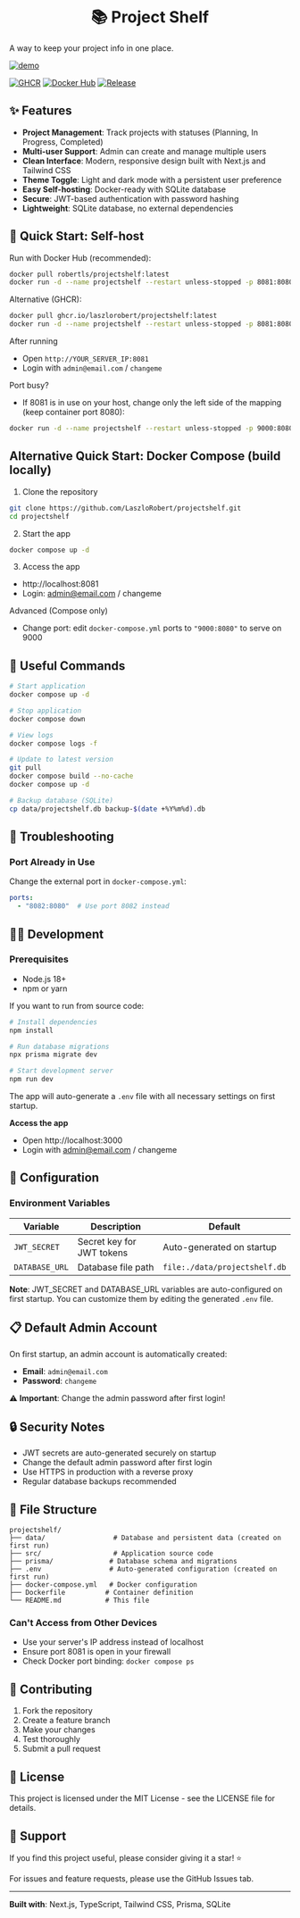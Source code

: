 <h1 align="center">📚 Project Shelf</h1>

A way to keep your project info in one place.

<a href="https://ibb.co/1tC6nTP5"><img src="https://i.ibb.co/TxQLTt7S/demo.png" alt="demo" border="0"></a>

[![GHCR](https://img.shields.io/badge/ghcr-laszlorobert%2Fprojectshelf-0db7ed?logo=docker)](https://github.com/users/LaszloRobert/packages/container/package/projectshelf)
[![Docker Hub](https://img.shields.io/badge/dockerhub-robertls%2Fprojectshelf-0db7ed?logo=docker)](https://hub.docker.com/r/robertls/projectshelf)
[![Release](https://img.shields.io/github/v/tag/LaszloRobert/projectshelf?label=release&sort=semver)](https://github.com/LaszloRobert/projectshelf/releases)


## ✨ Features

- **Project Management**: Track projects with statuses (Planning, In Progress, Completed)
- **Multi-user Support**: Admin can create and manage multiple users
- **Clean Interface**: Modern, responsive design built with Next.js and Tailwind CSS
- **Theme Toggle**: Light and dark mode with a persistent user preference
- **Easy Self-hosting**: Docker-ready with SQLite database
- **Secure**: JWT-based authentication with password hashing
- **Lightweight**: SQLite database, no external dependencies

## 🚀 Quick Start: Self-host

Run with Docker Hub (recommended):
```bash
docker pull robertls/projectshelf:latest
docker run -d --name projectshelf --restart unless-stopped -p 8081:8080 -v data:/app/data robertls/projectshelf:latest
```
Alternative (GHCR):
```bash
docker pull ghcr.io/laszlorobert/projectshelf:latest
docker run -d --name projectshelf --restart unless-stopped -p 8081:8080 -v data:/app/data ghcr.io/laszlorobert/projectshelf:latest
```

After running
- Open `http://YOUR_SERVER_IP:8081`
- Login with `admin@email.com` / `changeme`

Port busy?
- If 8081 is in use on your host, change only the left side of the mapping (keep container port 8080):
```bash
docker run -d --name projectshelf --restart unless-stopped -p 9000:8080 -v data:/app/data robertls/projectshelf:latest
```

## Alternative Quick Start: Docker Compose (build locally)

1. Clone the repository
```bash
git clone https://github.com/LaszloRobert/projectshelf.git
cd projectshelf
```

2. Start the app
```bash
docker compose up -d
```

3. Access the app
- http://localhost:8081
- Login: admin@email.com / changeme

Advanced (Compose only)
- Change port: edit `docker-compose.yml` ports to `"9000:8080"` to serve on 9000

## 🔄 Useful Commands

```bash
# Start application
docker compose up -d

# Stop application
docker compose down

# View logs
docker compose logs -f

# Update to latest version
git pull
docker compose build --no-cache
docker compose up -d

# Backup database (SQLite)
cp data/projectshelf.db backup-$(date +%Y%m%d).db
```


## 🐛 Troubleshooting

### Port Already in Use
Change the external port in `docker-compose.yml`:
```yaml
ports:
  - "8082:8080"  # Use port 8082 instead
```


## 🧑‍💻 Development

### Prerequisites
- Node.js 18+
- npm or yarn

If you want to run from source code:

```bash
# Install dependencies
npm install

# Run database migrations
npx prisma migrate dev

# Start development server
npm run dev
```

The app will auto-generate a `.env` file with all necessary settings on first startup.

**Access the app**
- Open http://localhost:3000
- Login with admin@email.com / changeme

## 🔧 Configuration

### Environment Variables

| Variable | Description | Default |
|----------|-------------|---------|
| `JWT_SECRET` | Secret key for JWT tokens | Auto-generated on startup |
| `DATABASE_URL` | Database file path | `file:./data/projectshelf.db` |

**Note**: JWT_SECRET and DATABASE_URL variables are auto-configured on first startup. You can customize them by editing the generated `.env` file.


## 📋 Default Admin Account

On first startup, an admin account is automatically created:
- **Email**: `admin@email.com`
- **Password**: `changeme`

⚠️ **Important**: Change the admin password after first login!

## 🔒 Security Notes

- JWT secrets are auto-generated securely on startup
- Change the default admin password after first login
- Use HTTPS in production with a reverse proxy
- Regular database backups recommended

## 📁 File Structure

```
projectshelf/
├── data/                 # Database and persistent data (created on first run)
├── src/                  # Application source code
├── prisma/              # Database schema and migrations
├── .env                 # Auto-generated configuration (created on first run)
├── docker-compose.yml   # Docker configuration
├── Dockerfile          # Container definition
└── README.md           # This file
```

### Can't Access from Other Devices
- Use your server's IP address instead of localhost
- Ensure port 8081 is open in your firewall
- Check Docker port binding: `docker compose ps`

## 🤝 Contributing

1. Fork the repository
2. Create a feature branch
3. Make your changes
4. Test thoroughly
5. Submit a pull request

## 📄 License

This project is licensed under the MIT License - see the LICENSE file for details.

## 🌟 Support

If you find this project useful, please consider giving it a star! ⭐

For issues and feature requests, please use the GitHub Issues tab.

---

**Built with**: Next.js, TypeScript, Tailwind CSS, Prisma, SQLite